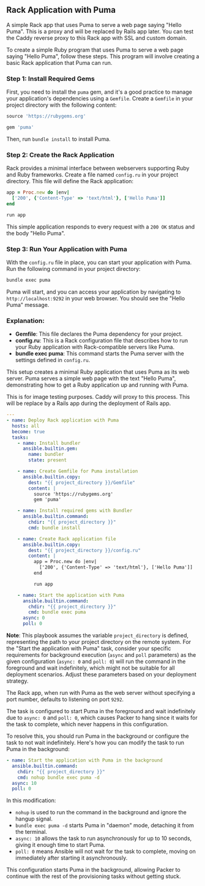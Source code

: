 ## Rack Application with Puma

A simple Rack app that uses Puma to serve a web page saying "Hello Puma". This is a proxy and will be replaced by Rails app later. You can test the Caddy reverse proxy to this Rack app with SSL and custom domain.

To create a simple Ruby program that uses Puma to serve a web page saying "Hello Puma", follow these steps. This program will involve creating a basic Rack application that Puma can run.

### Step 1: Install Required Gems

First, you need to install the `puma` gem, and it's a good practice to manage your application's dependencies using a `Gemfile`. Create a `Gemfile` in your project directory with the following content:

```ruby
source 'https://rubygems.org'

gem 'puma'
```

Then, run `bundle install` to install Puma.

### Step 2: Create the Rack Application

Rack provides a minimal interface between webservers supporting Ruby and Ruby frameworks. Create a file named `config.ru` in your project directory. This file will define the Rack application:

```ruby
app = Proc.new do |env|
  ['200', {'Content-Type' => 'text/html'}, ['Hello Puma']]
end

run app
```

This simple application responds to every request with a `200 OK` status and the body "Hello Puma".

### Step 3: Run Your Application with Puma

With the `config.ru` file in place, you can start your application with Puma. Run the following command in your project directory:

```bash
bundle exec puma
```

Puma will start, and you can access your application by navigating to `http://localhost:9292` in your web browser. You should see the "Hello Puma" message.

### Explanation:

- **Gemfile**: This file declares the Puma dependency for your project.
- **config.ru**: This is a Rack configuration file that describes how to run your Ruby application with Rack-compatible servers like Puma.
- **bundle exec puma**: This command starts the Puma server with the settings defined in `config.ru`.

This setup creates a minimal Ruby application that uses Puma as its web server. Puma serves a simple web page with the text "Hello Puma", demonstrating how to get a Ruby application up and running with Puma.

This is for image testing purposes. Caddy will proxy to this process. This will be replace by a Rails app during the deployment of Rails app.

```yaml
---
- name: Deploy Rack application with Puma
  hosts: all
  become: true
  tasks:
    - name: Install bundler
      ansible.builtin.gem:
        name: bundler
        state: present

    - name: Create Gemfile for Puma installation
      ansible.builtin.copy:
        dest: "{{ project_directory }}/Gemfile"
        content: |
          source 'https://rubygems.org'
          gem 'puma'

    - name: Install required gems with Bundler
      ansible.builtin.command:
        chdir: "{{ project_directory }}"
        cmd: bundle install

    - name: Create Rack application file
      ansible.builtin.copy:
        dest: "{{ project_directory }}/config.ru"
        content: |
          app = Proc.new do |env|
            ['200', {'Content-Type' => 'text/html'}, ['Hello Puma']]
          end

          run app

    - name: Start the application with Puma
      ansible.builtin.command:
        chdir: "{{ project_directory }}"
        cmd: bundle exec puma
      async: 0
      poll: 0
```

**Note**: This playbook assumes the variable `project_directory` is defined, representing the path to your project directory on the remote system. For the "Start the application with Puma" task, consider your specific requirements for background execution (`async` and `poll` parameters) as the given configuration (`async: 0` and `poll: 0`) will run the command in the foreground and wait indefinitely, which might not be suitable for all deployment scenarios. Adjust these parameters based on your deployment strategy.

The Rack app, when run with Puma as the web server without specifying a port number, defaults to listening on port `9292`.

The task is configured to start Puma in the foreground and wait indefinitely due to `async: 0` and `poll: 0`, which causes Packer to hang since it waits for the task to complete, which never happens in this configuration.

To resolve this, you should run Puma in the background or configure the task to not wait indefinitely. Here's how you can modify the task to run Puma in the background:

```yaml
- name: Start the application with Puma in the background
  ansible.builtin.command:
    chdir: "{{ project_directory }}"
    cmd: nohup bundle exec puma -d
  async: 10
  poll: 0
```

In this modification:

- `nohup` is used to run the command in the background and ignore the hangup signal.
- `bundle exec puma -d` starts Puma in "daemon" mode, detaching it from the terminal.
- `async: 10` allows the task to run asynchronously for up to 10 seconds, giving it enough time to start Puma.
- `poll: 0` means Ansible will not wait for the task to complete, moving on immediately after starting it asynchronously.

This configuration starts Puma in the background, allowing Packer to continue with the rest of the provisioning tasks without getting stuck.

